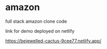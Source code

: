 # amazon
full stack amazon clone code

link for demo
deployed on netlify

https://bejewelled-cactus-9cee77.netlify.app/
